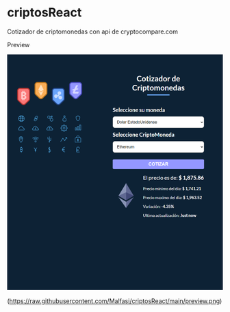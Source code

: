 # criptosReact
Cotizador de criptomonedas con api  de cryptocompare.com


Preview 


<div align="center">
  <img src="https://raw.githubusercontent.com/Malfasi/criptosReact/main/preview.png"  width="600" alt="Imagen"/>
</div>

(https://raw.githubusercontent.com/Malfasi/criptosReact/main/preview.png)
